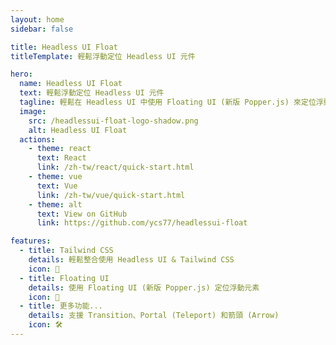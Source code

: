 ```yaml
---
layout: home
sidebar: false

title: Headless UI Float
titleTemplate: 輕鬆浮動定位 Headless UI 元件

hero:
  name: Headless UI Float
  text: 輕鬆浮動定位 Headless UI 元件
  tagline: 輕鬆在 Headless UI 中使用 Floating UI (新版 Popper.js) 來定位浮動元素
  image:
    src: /headlessui-float-logo-shadow.png
    alt: Headless UI Float
  actions:
    - theme: react
      text: React
      link: /zh-tw/react/quick-start.html
    - theme: vue
      text: Vue
      link: /zh-tw/vue/quick-start.html
    - theme: alt
      text: View on GitHub
      link: https://github.com/ycs77/headlessui-float

features:
  - title: Tailwind CSS
    details: 輕鬆整合使用 Headless UI & Tailwind CSS
    icon: 💙
  - title: Floating UI
    details: 使用 Floating UI (新版 Popper.js) 定位浮動元素
    icon: 💬
  - title: 更多功能...
    details: 支援 Transition、Portal (Teleport) 和箭頭 (Arrow)
    icon: 🛠️
---
```


<HomeSponsors
  message="贊助商"
  action-text="加入贊助商"
  action-link="https://www.patreon.com/ycs77"
/>
